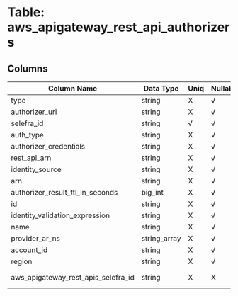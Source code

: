 # Table: aws_apigateway_rest_api_authorizers

## Columns 

|  Column Name   |  Data Type  | Uniq | Nullable | Description | 
|  ----  | ----  | ----  | ----  | ---- | 
| type | string | X | √ |  | 
| authorizer_uri | string | X | √ |  | 
| selefra_id | string | √ | √ | random id | 
| auth_type | string | X | √ |  | 
| authorizer_credentials | string | X | √ |  | 
| rest_api_arn | string | X | √ |  | 
| identity_source | string | X | √ |  | 
| arn | string | X | √ |  | 
| authorizer_result_ttl_in_seconds | big_int | X | √ |  | 
| id | string | X | √ |  | 
| identity_validation_expression | string | X | √ |  | 
| name | string | X | √ |  | 
| provider_ar_ns | string_array | X | √ |  | 
| account_id | string | X | √ |  | 
| region | string | X | √ |  | 
| aws_apigateway_rest_apis_selefra_id | string | X | X | fk to aws_apigateway_rest_apis.selefra_id | 


